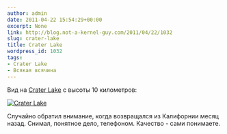 ```yaml
---
author: admin
date: 2011-04-22 15:54:29+00:00
excerpt: None
link: http://blog.not-a-kernel-guy.com/2011/04/22/1032
slug: crater-lake
title: Crater Lake
wordpress_id: 1032
tags:
- Crater Lake
- Всякая всячина
---
```


Вид на [Crater Lake](http://en.wikipedia.org/wiki/Crater_Lake) с высоты 10 километров:

[![Crater Lake](http://blog.not-a-kernel-guy.com/wp-content/uploads/2011/04/crater_lake-300x198.jpg)](http://blog.not-a-kernel-guy.com/wp-content/uploads/2011/04/crater_lake.jpg)

Случайно обратил внимание, когда возвращался из Калифорнии месяц назад. Снимал, понятное дело, телефоном. Качество - сами понимаете.
